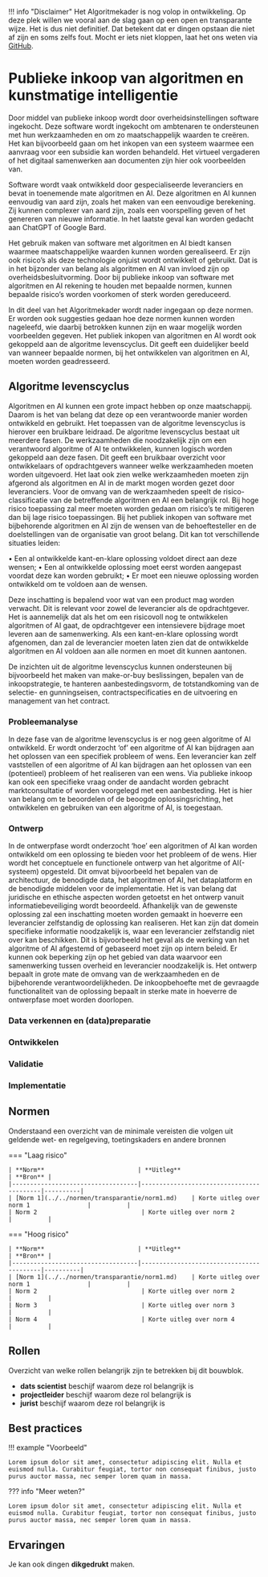 !!! info "Disclaimer"
Het Algoritmekader is nog volop in ontwikkeling. Op deze plek willen we vooral aan de slag gaan op een open en transparante wijze. Het is dus niet definitief. Dat betekent dat er dingen opstaan die niet af zijn en soms zelfs fout. Mocht er iets niet kloppen, laat het ons weten via [GitHub](https://github.com/MinBZK/Algoritmekader).

# Publieke inkoop van algoritmen en kunstmatige intelligentie
Door middel van publieke inkoop wordt door overheidsinstellingen software ingekocht. Deze software wordt ingekocht om ambtenaren te ondersteunen met hun werkzaamheden en om zo maatschappelijk waarden te creëren. Het kan bijvoorbeeld gaan om het inkopen van een systeem waarmee een aanvraag voor een subsidie kan worden behandeld. Het virtueel vergaderen of het digitaal samenwerken aan documenten zijn hier ook voorbeelden van.  

Software wordt vaak ontwikkeld door gespecialiseerde leveranciers en bevat in toenemende mate algoritmen en AI. Deze algoritmen en AI kunnen eenvoudig van aard zijn, zoals het maken van een eenvoudige berekening. Zij kunnen complexer van aard zijn, zoals een voorspelling geven of het genereren van nieuwe informatie. In het laatste geval kan worden gedacht aan ChatGPT of Google Bard. 

Het gebruik maken van software met algoritmen en AI biedt kansen waarmee maatschappelijke waarden kunnen worden gerealiseerd. Er zijn ook risico’s als deze technologie onjuist wordt ontwikkelt of gebruikt. Dat is in het bijzonder van belang als algoritmen en AI van invloed zijn op overheidsbesluitvorming. Door bij publieke inkoop van software met algoritmen en AI rekening te houden met bepaalde normen, kunnen bepaalde risico’s worden voorkomen of sterk worden gereduceerd. 

In dit deel van het Algoritmekader wordt nader ingegaan op deze normen. Er worden ook suggesties gedaan hoe deze normen kunnen worden nageleefd, wie daarbij betrokken kunnen zijn en waar mogelijk worden voorbeelden gegeven. Het publiek inkopen van algoritmen en AI wordt ook gekoppeld aan de algoritme levenscyclus. Dit geeft een duidelijker beeld van wanneer bepaalde normen, bij het ontwikkelen van algoritmen en AI, moeten worden geadresseerd.  
 
## Algoritme levenscyclus
Algoritmen en AI kunnen een grote impact hebben op onze maatschappij. Daarom is het van belang dat deze op een verantwoorde manier worden ontwikkeld en gebruikt. Het toepassen van de algoritme levenscyclus is hierover een bruikbare leidraad. De algoritme levenscyclus bestaat uit meerdere fasen. De werkzaamheden die noodzakelijk zijn om een verantwoord algoritme of AI te ontwikkelen, kunnen logisch worden gekoppeld aan deze fasen. Dit geeft een bruikbaar overzicht voor ontwikkelaars of opdrachtgevers wanneer welke werkzaamheden moeten worden uitgevoerd. Het laat ook zien welke werkzaamheden moeten zijn afgerond als algoritmen en AI in de markt mogen worden gezet door leveranciers. Voor de omvang van de werkzaamheden speelt de risico-classificatie van de betreffende algoritmen en AI een belangrijk rol. Bij hoge risico toepassing zal meer moeten worden gedaan om risico’s te mitigeren dan bij lage risico toepassingen. 
Bij het publiek inkopen van software met bijbehorende algoritmen en AI zijn de wensen van de behoeftesteller en de doelstellingen van de organisatie van groot belang. Dit kan tot verschillende situaties leiden: 

•	Een al ontwikkelde kant-en-klare oplossing voldoet direct aan deze wensen;
•	Een al ontwikkelde oplossing moet eerst worden aangepast voordat deze kan worden gebruikt;
•	Er moet een nieuwe oplossing worden ontwikkeld om te voldoen aan de wensen. 

Deze inschatting is bepalend voor wat van een product mag worden verwacht. Dit is relevant voor zowel de leverancier als de opdrachtgever. Het is aannemelijk dat als het om een risicovoll nog te ontwikkelen algoritmen of AI gaat, de opdrachtgever een intensievere bijdrage moet leveren aan de samenwerking. Als een kant-en-klare oplossing wordt afgenomen, dan zal de leverancier moeten laten zien dat de ontwikkelde algoritmen en AI voldoen aan alle normen en moet dit kunnen aantonen. 

De inzichten uit de algoritme levenscyclus kunnen ondersteunen bij bijvoorbeeld het maken van make-or-buy beslissingen, bepalen van de inkoopstrategie, te hanteren aanbestedingsvorm, de totstandkoming van de selectie- en gunningseisen,  contractspecificaties en de uitvoering en management van het contract. 
 
### Probleemanalyse
In deze fase van de algoritme levenscyclus is er nog geen algoritme of AI ontwikkeld. Er wordt onderzocht ‘of’ een algoritme of AI kan bijdragen aan het oplossen van een specifiek probleem of wens. Een leverancier kan zelf vaststellen of een algoritme of AI kan bijdragen aan het oplossen van een (potentieel) probleem of het realiseren van een wens. Via publieke inkoop kan ook een specifieke vraag onder de aandacht worden gebracht marktconsultatie of worden voorgelegd met een aanbesteding. Het is hier van belang om te beoordelen of de beoogde oplossingsrichting, het ontwikkelen en gebruiken van een algoritme of AI, is toegestaan. 

### Ontwerp
In de ontwerpfase wordt onderzocht ‘hoe’ een algoritmen of AI kan worden ontwikkeld om een oplossing te bieden voor het probleem of de wens. Hier wordt het conceptuele en functionele ontwerp van het algoritme of AI(-systeem) opgesteld. Dit omvat bijvoorbeeld het bepalen van de architectuur, de benodigde data, het algoritmen of AI, het dataplatform en de benodigde middelen voor de implementatie. Het is van belang dat juridische en ethische aspecten worden getoetst en het ontwerp vanuit informatiebeveiliging wordt beoordeeld. 
Afhankelijk van de gewenste oplossing zal een inschatting moeten worden gemaakt in hoeverre een leverancier zelfstandig de oplossing kan realiseren. Het kan zijn dat domein specifieke informatie noodzakelijk is, waar een leverancier zelfstandig niet over kan beschikken. Dit is bijvoorbeeld het geval als de werking van het algoritme of AI afgestemd of gebaseerd moet zijn op intern beleid. Er kunnen ook beperking zijn op het gebied van data waarvoor een samenwerking tussen overheid en leverancier noodzakelijk is. 
Het ontwerp bepaalt in grote mate de omvang van de werkzaamheden en de bijbehorende verantwoordelijkheden. De inkoopbehoefte met de gevraagde functionaliteit van de oplossing bepaalt in sterke mate in hoeverre de ontwerpfase moet worden doorlopen. 


### Data verkennen en (data)preparatie


### Ontwikkelen


### Validatie



### Implementatie


## Normen

Onderstaand een overzicht van de minimale vereisten die volgen uit geldende wet- en regelgeving, toetingskaders en andere bronnen

=== "Laag risico" 

    | **Norm**                          | **Uitleg**                               | **Bron** |
    |-----------------------------------|------------------------------------------|----------|
    | [Norm 1](../../normen/transparantie/norm1.md)    | Korte uitleg over norm 1                |          |
    | Norm 2                             | Korte uitleg over norm 2                |          |
    
=== "Hoog risico"

    | **Norm**                          | **Uitleg**                               | **Bron** |
    |-----------------------------------|------------------------------------------|----------|
    | [Norm 1](../../normen/transparantie/norm1.md)    | Korte uitleg over norm 1                |          |
    | Norm 2                             | Korte uitleg over norm 2                |          |
    | Norm 3                             | Korte uitleg over norm 3                |          |
    | Norm 4                             | Korte uitleg over norm 4                |          |


## Rollen
Overzicht van welke rollen belangrijk zijn te betrekken bij dit bouwblok. 

<div class="grid cards" markdown>

- __dats scientist__ beschijf waarom deze rol belangrijk is
- __projectleider__ beschijf waarom deze rol belangrijk is
- __jurist__ beschijf waarom deze rol belangrijk is

</div>

## Best practices


!!! example "Voorbeeld"

    Lorem ipsum dolor sit amet, consectetur adipiscing elit. Nulla et
    euismod nulla. Curabitur feugiat, tortor non consequat finibus, justo
    purus auctor massa, nec semper lorem quam in massa.

??? info "Meer weten?"

    Lorem ipsum dolor sit amet, consectetur adipiscing elit. Nulla et
    euismod nulla. Curabitur feugiat, tortor non consequat finibus, justo
    purus auctor massa, nec semper lorem quam in massa.

## Ervaringen

Je kan ook dingen **dikgedrukt** maken. 
